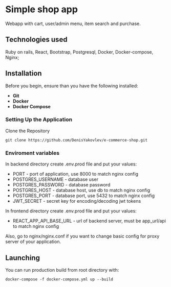# Simple shop app

Webapp with cart, user/admin menu, item search and purchase.

## Technologies used

Ruby on rails, React, Bootstrap, Postgresql, Docker, Docker-compose, Nginx;

## Installation
Before you begin, ensure than you have the following installed:  

* **Git**
* **Docker**  
* **Docker Compose**

### Setting Up the Application  
Clone the Repository  

```
git clone https://github.com/DenisYakovlev/e-commerce-shop.git 
```

### Enviroment variables

In backend directory create .env.prod file and put your values:

* PORT - port of application, use 8000 to match nginx config
* POSTGRES_USERNAME - database user
* POSTGRES_PASSWORD - database password
* POSTGRES_HOST - database host, use db to match nginx config
* POSTGRES_PORT - database port, use 5432 to match nginx config
* JWT_SECRET - secret key for encoding/decoding jwt tokens

In frontend directory create .env.prod file and put your values:
* REACT_APP_API_BASE_URL - url of backend server, must be app_url/api to match nginx config

Also, go to nginx/nginx.conf if you want to change basic config for proxy server of your application.

## Launching
You can run production build from root directory with:

```
docker-compose -f docker-compose.yml up --build
```
